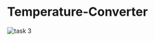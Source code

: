 # Temperature-Converter

![task 3](https://user-images.githubusercontent.com/67187699/160329471-380cedd3-4f36-49d2-af85-aecb586562cd.png)